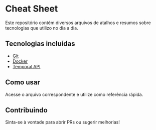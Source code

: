 # Cheat Sheet

Este repositório contém diversos arquivos de atalhos e resumos sobre tecnologias que utilizo no dia a dia.

## Tecnologias incluídas
- [Git](https://github.com/pvstelles/cheat-sheet/blob/main/src/git.md)
- [Docker](https://github.com/pvstelles/cheat-sheet/blob/main/src/docker.md)
- [Temporal API](https://github.com/pvstelles/cheat-sheet/blob/main/src/temporal-api.md)

## Como usar
Acesse o arquivo correspondente e utilize como referência rápida.

## Contribuindo
Sinta-se à vontade para abrir PRs ou sugerir melhorias!
